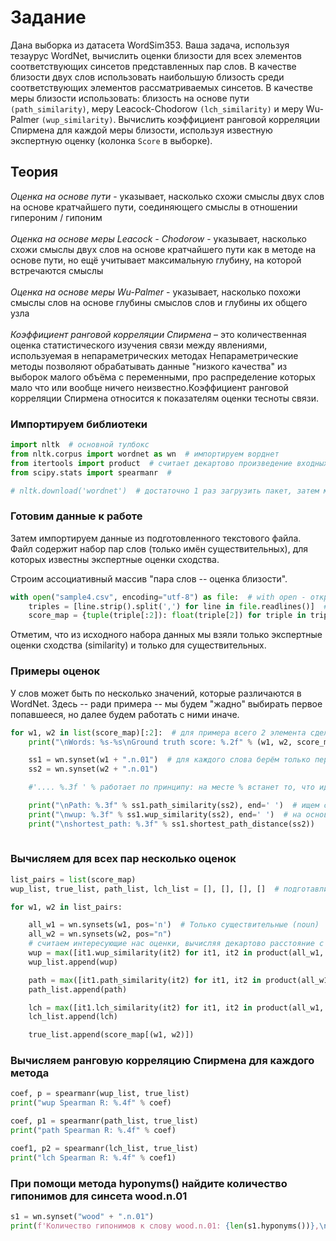 # Задание
Дана выборка из датасета WordSim353. Ваша задача, используя тезаурус WordNet, вычислить оценки близости для всех элементов соответствующих синсетов представленных пар слов. В качестве близости двух слов использовать наибольшую близость среди соответствующих элементов рассматриваемых синсетов. В качестве меры близости использовать: близость на основе пути `(path_similarity)`, меру Leacock-Chodorow `(lch_similarity)` и меру Wu-Palmer `(wup_similarity)`. Вычислить коэффициент ранговой корреляции Спирмена для каждой меры близости, используя известную экспертную оценку (колонка `Score` в выборке).

## Теория
<i>Оценка на основе пути</i> - указывает, насколько схожи смыслы двух слов на основе кратчайшего пути, соединяющего смыслы в отношении гипероним / гипоним \
\
<i>Оценка на основе меры Leacock - Chodorow</i> - указывает, насколько схожи смыслы двух слов на основе кратчайшего пути как в методе на основе пути, но ещё учитывает максимальную глубину, на которой встречаются смыслы\
\
<i>Оценка на основе меры Wu-Palmer </i> - указывает, насколько похожи смыслы слов на основе глубины смыслов слов и глубины их общего узла \
\
<i>Коэффициент ранговой корреляции Спирмена</i> – это количественная оценка
статистического изучения связи между явлениями, используемая в непараметрических методах Непараметрические методы позволяют обрабатывать данные
"низкого качества" из выборок малого объёма с переменными, про распределение которых мало что или вообще ничего неизвестно.Коэффициент ранговой корреляции Спирмена относится к показателям
оценки тесноты связи.

### Импортируем библиотеки
```python 
import nltk  # основной тулбокс
from nltk.corpus import wordnet as wn  # импортируем ворднет
from itertools import product  # считает декартово произведение входных последовательностей, аналог вложенным циклам for ... in в выражении генератора
from scipy.stats import spearmanr  # 

# nltk.download('wordnet')  # достаточно 1 раз загрузить пакет, затем можно закомментить
```

### Готовим данные к работе
Затем импортируем данные из подготовленного текстового файла. Файл содержит набор пар слов (только имён существительных), для которых известны экспертные оценки сходства.

Строим ассоциативный массив "пара слов -- оценка близости".
```python
with open("sample4.csv", encoding="utf-8") as file:  # with open - открывает и самостоятельно затем закрывает файл, в отличие от просто open()
    triples = [line.strip().split(',') for line in file.readlines()]  # считываем строку, создаём вложенный список из 2х слов и их экспертной оценки
    score_map = {tuple(triple[:2]): float(triple[2]) for triple in triples}  # создаём словарь, где ключ - пара слов, а значение - оценка
```
Отметим, что из исходного набора данных мы взяли только экспертные оценки сходства (similarity) и только для существительных.


### Примеры оценок
У слов может быть по несколько значений, которые различаются в WordNet. Здесь -- ради примера -- мы будем "жадно" выбирать первое попавшееся, но далее будем работать с ними иначе.
```python
for w1, w2 in list(score_map)[:2]:  # для примера всего 2 элемента сделаем
    print("\nWords: %s-%s\nGround truth score: %.2f" % (w1, w2, score_map[(w1, w2)]))  # экспертная оценка

    ss1 = wn.synset(w1 + ".n.01")  # для каждого слова берём только первое значение (.01) и только для существительных (.n), создаём синсет
    ss2 = wn.synset(w2 + ".n.01")

    #'.... %.3f ' % работает по принципу: на месте % встанет то, что идёт после последнего %, формат задаётся .3f (.2f и др)

    print("\nPath: %.3f" % ss1.path_similarity(ss2), end=' ')  # ищем сходство на основе пути
    print("\nwup: %.3f" % ss1.wup_similarity(ss2), end=' ')  # на основе меры Wu-Palmer
    print("\nshortest_path: %.3f" % ss1.shortest_path_distance(ss2))
    
```


### Вычисляем для всех пар несколько оценок
```python
list_pairs = list(score_map)
wup_list, true_list, path_list, lch_list = [], [], [], []  # подготавливаем списки для последующей записи

for w1, w2 in list_pairs:

    all_w1 = wn.synsets(w1, pos='n')  # Только существительные (noun)
    all_w2 = wn.synsets(w2, pos="n")
    # считаем интересующие нас оценки, вычисляя декартово расстояние с помощью product() и добавляя в соответсвующий список
    wup = max([it1.wup_similarity(it2) for it1, it2 in product(all_w1, all_w2)])
    wup_list.append(wup)

    path = max([it1.path_similarity(it2) for it1, it2 in product(all_w1, all_w2)])
    path_list.append(path)

    lch = max([it1.lch_similarity(it2) for it1, it2 in product(all_w1, all_w2)])
    lch_list.append(lch)

    true_list.append(score_map[(w1, w2)])

```

### Вычисляем ранговую корреляцию Спирмена для каждого метода
```python
coef, p = spearmanr(wup_list, true_list)
print("wup Spearman R: %.4f" % coef)

coef, p1 = spearmanr(path_list, true_list)
print("path Spearman R: %.4f" % coef)

coef1, p2 = spearmanr(lch_list, true_list)
print("lch Spearman R: %.4f" % coef1)
```

### При помощи метода hyponyms() найдите количество гипонимов для синсета wood.n.01
```python
s1 = wn.synset("wood" + ".n.01")
print(f'Количество гипонимов к слову wood.n.01: {len(s1.hyponyms())},\nЗначение первого гипонима: {s1.hyponyms()[0]}')
```
